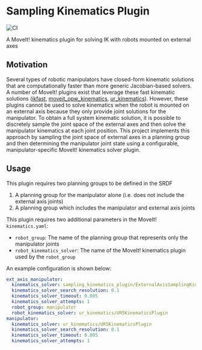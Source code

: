 # Sampling Kinematics Plugin
![CI](https://github.com/marip8/sampling_kinematics_plugin/workflows/CI/badge.svg?branch=master)

A MoveIt! kinematics plugin for solving IK with robots mounted on external axes

## Motivation
Several types of robotic manipulators have closed-form kinematic solutions that are computationally faster than more generic Jacobian-based solvers.
A number of MoveIt! plugins exist that leverage these fast kinematic solutions ([ikfast](http://docs.ros.org/melodic/api/moveit_tutorials/html/doc/ikfast/ikfast_tutorial.html), [moveit_opw_kinematics](https://github.com/JeroenDM/moveit_opw_kinematics_plugin), [ur_kinematics](https://github.com/ros-industrial/universal_robot/tree/kinetic-devel/ur_kinematics)).
However, these plugins cannot be used to solve kinematics when the robot is mounted on an external axis because they only provide joint solutions for the manipulator.
To obtain a full system kinematic solution, it is possible to discretely sample the joint space of the external axes and then solve the manipulator kinematics at each joint position. This project implements this approach by sampling the joint space of external axes in a planning group and then determining the manipulator joint state using a configurable, manipulator-specific MoveIt! kinematics solver plugin.

## Usage
This plugin requires two planning groups to be defined in the SRDF
  1. A planning group for the manipulator alone (i.e. does not include the external axis joints)
  2. A planning group which includes the manipulator and external axis joints

This plugin requires two additional parameters in the MoveIt! `kinematics.yaml`:
  - `robot_group`: The name of the planning group that represents only the manipulator joints
  - `robot_kinematics_solver`: The name of the MoveIt! kinematics plugin used by the `robot_group`

An example configuration is shown below:

```yaml
ext_axis_manipulator:
  kinematics_solver: sampling_kinematics_plugin/ExternalAxisSamplingKinematicsPlugin
  kinematics_solver_search_resolution: 0.1
  kinematics_solver_timeout: 0.005
  kinematics_solver_attempts: 1
  robot_group: manipulator
  robot_kinematics_solver: ur_kinematics/UR5KinematicsPlugin
manipulator:
  kinematics_solver: ur_kinematics/UR5KinematicsPlugin
  kinematics_solver_search_resolution: 0.1
  kinematics_solver_timeout: 0.005
  kinematics_solver_attempts: 1
```
